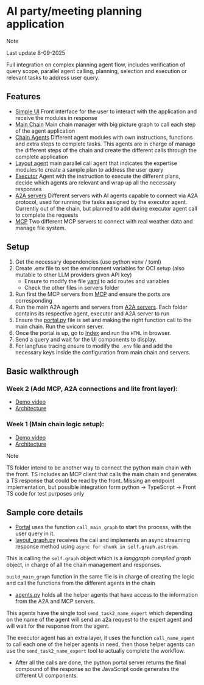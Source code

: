 # AI party/meeting planning application

> [!NOTE]  
> Last update 8-09-2025

Full integration on complex planning agent flow, includes verification of query scope, parallel agent calling, planning, selection and execution or relevant tasks to address user query.

## Features

- [Simple UI](modules/UI/index.html) Front interface for the user to interact with the application and receive the modules in response
- [Main Chain](modules/graph/layout_graph.py) Main chain manager with big picture graph to call each step of the agent application
- [Chain Agents](modules/cluster/) Different agent modules with own instructions, functions and extra steps to complete tasks. This agents are in charge of manage the different steps of the chain and create the different calls through the complete application
- [Layout agent](modules/cluster/layout_builder.py) main parallel call agent that indicates the expertise modules to create a sample plan to address the user query
- [Executor](modules/cluster/executor.py) Agent with the instruction to execute the different plans, decide which agents are relevant and wrap up all the necessary responses
- [A2A servers](remote) Different servers with AI agents capable to connect via A2A protocol, used for running the tasks assigned by the executor agent. Currently out of the chain, but planned to add during executor agent call to complete the requests
- [MCP](remote/mcp/servers/) Two different MCP servers to connect with real weather data and manage file system.

## Setup

1. Get the necessary dependencies (use python venv / toml)
2. Create .env file to set the environment variables for OCI setup (also mutable to other LLM providers given API key)
    - Ensure to modify the file [yaml](modules/util/config/config.yaml) to add routes and variables
    - Check the other files in servers folder
3. Run first the MCP servers from [MCP](remote/mcp/servers/) and ensure the ports are corresponding
4. Run the main A2A agents and servers from [A2A servers](remote). Each folder contains its respective agent, executor and A2A server to run
5. Ensure the [portal.py](portal.py) file is set and making the right function call to the main chain. Run the uvicorn server.
6. Once the portal is up, go to [Index](modules/UI/index.html) and run the ```HTML``` in browser.
7. Send a query and wait for the UI components to display.
8. For langfuse tracing ensure to modify the ```.env``` file and add the necessary keys inside the configuration from main chain and servers.

## Basic walkthrough

### Week 2 (Add MCP, A2A connections and lite front layer):

- [Demo video](walkthrough/MCP_AI_Portal_Demo_week2.mp4)
- [Architecture](walkthrough/AI_portal%20MCP_week2.png)

### Week 1 (Main chain logic setup):

- [Demo video](walkthrough/AI_planning_app_demo_week1.mp4)
- [Architecture](walkthrough/Ai_portal_week1.png)

> [!NOTE]  
> TS folder intend to be another way to connect the python main chain with the front.
> TS includes an MCP client that calls the main chain and generates a TS response that could be read by the front.
> Missing an endpoint implementation, but possible integration form python -> TypeScript -> Front
> TS code for test purposes only

## Sample core details

- [Portal](portal.py) uses the function ```call_main_graph``` to start the process, with the user query in it.
- [layout_graph.py](modules/main_graph/layout_graph.py) receives the call and implements an async streaming response method using ```async for chunk in self.graph.astream```.

This is calling the ```self.graph``` object which is a _langgraph compiled graph_ object, in charge of all the chain management and responses.

```build_main_graph``` function in the same file is in charge of creating the logic and call the functions from the different agents in the chain
- [agents.py](modules/cluster/agents.py) holds all the helper agents that have access to the information from the A2A and MCP servers.

This agents have the single tool ```send_task2_name_expert``` which depending on the name of the agent will send an a2a request to the expert agent and will wait for the response from the agent.

The executor agent has an extra layer, it uses the function ```call_name_agent``` to call each one of the helper agents in need, then those helper agents can use the ```send_task2_name_expert``` tool to actually complete the workflow.

- After all the calls are done, the python portal server returns the final compound of the response so the JavaScript code generates the different UI components.

<!-- https://www.chartjs.org/docs/latest/ -->